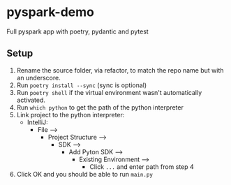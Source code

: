 # pyspark-demo
Full pyspark app with poetry, pydantic and pytest

## Setup
1. Rename the source folder, via refactor, to match the repo name but with an underscore.
2. Run `poetry install --sync` (sync is optional)
3. Run `poetry shell` if the virtual environment wasn't automatically activated.
4. Run `which python` to get the path of the python interpreter
5. Link project to the python interpreter:
   - IntelliJ: 
     - File --> 
       - Project Structure --> 
         - SDK --> 
           - Add Pyton SDK --> 
             - Existing Environment --> 
               - Click `...` and enter path from step 4
6. Click OK and you should be able to run `main.py`